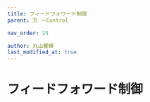 ```yaml
---
title: フィードフォワード制御
parent: 万 ーControl

nav_order: 15

author: 丸山響輝
last_modified_at: true
---
```


# **フィードフォワード制御**

